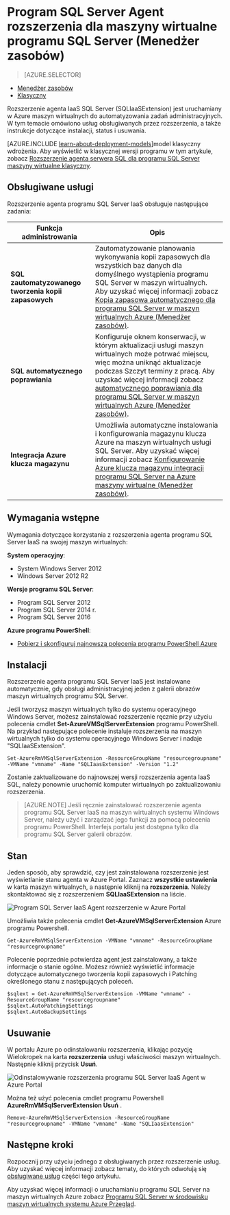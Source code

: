 <properties
    pageTitle="Program SQL Server Agent rozszerzenia dla maszyny wirtualne programu SQL Server (Menedżer zasobów) | Microsoft Azure"
    description="W tym temacie opisano, jak zarządzać rozszerzenie agenta programu SQL Server, który pozwala zautomatyzować określonych zadań administracyjnych programu SQL Server. Należą do automatycznego kopii zapasowej, automatycznego poprawiania i integracji magazynu klucza Azure. W tym temacie jest używany tryb wdrożenia Menedżera zasobów."
    services="virtual-machines-windows"
    documentationCenter=""
    authors="rothja"
    manager="jhubbard"
    editor=""
    tags="azure-resource-manager"/>

<tags
    ms.service="virtual-machines-windows"
    ms.devlang="na"
    ms.topic="article"
    ms.tgt_pltfrm="vm-windows-sql-server"
    ms.workload="infrastructure-services"
    ms.date="10/27/2016"
    ms.author="jroth"/>

# <a name="sql-server-agent-extension-for-sql-server-vms-resource-manager"></a>Program SQL Server Agent rozszerzenia dla maszyny wirtualne programu SQL Server (Menedżer zasobów)

> [AZURE.SELECTOR]
- [Menedżer zasobów](virtual-machines-windows-sql-server-agent-extension.md)
- [Klasyczny](virtual-machines-windows-classic-sql-server-agent-extension.md)

Rozszerzenie agenta IaaS SQL Server (SQLIaaSExtension) jest uruchamiany w Azure maszyn wirtualnych do automatyzowania zadań administracyjnych. W tym temacie omówiono usług obsługiwanych przez rozszerzenia, a także instrukcje dotyczące instalacji, status i usuwania.

[AZURE.INCLUDE [learn-about-deployment-models](../../includes/learn-about-deployment-models-rm-include.md)]model klasyczny wdrożenia. Aby wyświetlić w klasycznej wersji programu w tym artykule, zobacz [Rozszerzenie agenta serwera SQL dla programu SQL Server maszyny wirtualne klasyczny](virtual-machines-windows-classic-sql-server-agent-extension.md).

## <a name="supported-services"></a>Obsługiwane usługi

Rozszerzenie agenta programu SQL Server IaaS obsługuje następujące zadania:

| Funkcja administrowania | Opis |
|---------------------|-------------------------------|
| **SQL zautomatyzowanego tworzenia kopii zapasowych** | Zautomatyzowanie planowania wykonywania kopii zapasowych dla wszystkich baz danych dla domyślnego wystąpienia programu SQL Server w maszyn wirtualnych. Aby uzyskać więcej informacji zobacz [Kopia zapasowa automatycznego dla programu SQL Server w maszyn wirtualnych Azure (Menedżer zasobów)](virtual-machines-windows-sql-automated-backup.md).|
| **SQL automatycznego poprawiania** | Konfiguruje oknem konserwacji, w którym aktualizacji usługi maszyn wirtualnych może potrwać miejscu, więc można uniknąć aktualizacje podczas Szczyt terminy z pracą. Aby uzyskać więcej informacji zobacz [automatycznego poprawiania dla programu SQL Server w maszyn wirtualnych Azure (Menedżer zasobów)](virtual-machines-windows-sql-automated-patching.md).|
| **Integracja Azure klucza magazynu** | Umożliwia automatyczne instalowania i konfigurowania magazynu klucza Azure na maszyn wirtualnych usługi SQL Server. Aby uzyskać więcej informacji zobacz [Konfigurowanie Azure klucza magazynu integracji programu SQL Server na Azure maszyny wirtualne (Menedżer zasobów)](virtual-machines-windows-ps-sql-keyvault.md).|

## <a name="prerequisites"></a>Wymagania wstępne

Wymagania dotyczące korzystania z rozszerzenia agenta programu SQL Server IaaS na swojej maszyn wirtualnych:

**System operacyjny**:

- System Windows Server 2012
- Windows Server 2012 R2

**Wersje programu SQL Server**:

- Program SQL Server 2012
- Program SQL Server 2014 r.
- Program SQL Server 2016

**Azure programu PowerShell**:

- [Pobierz i skonfiguruj najnowszą polecenia programu PowerShell Azure](../powershell-install-configure.md)

## <a name="installation"></a>Instalacji

Rozszerzenie agenta programu SQL Server IaaS jest instalowane automatycznie, gdy obsługi administracyjnej jeden z galerii obrazów maszyn wirtualnych programu SQL Server.

Jeśli tworzysz maszyn wirtualnych tylko do systemu operacyjnego Windows Server, możesz zainstalować rozszerzenie ręcznie przy użyciu polecenia cmdlet **Set-AzureVMSqlServerExtension** programu PowerShell. Na przykład następujące polecenie instaluje rozszerzenia na maszyn wirtualnych tylko do systemu operacyjnego Windows Server i nadaje "SQLIaaSExtension".

    Set-AzureRmVMSqlServerExtension -ResourceGroupName "resourcegroupname" -VMName "vmname" -Name "SQLIaasExtension" -Version "1.2"

Zostanie zaktualizowane do najnowszej wersji rozszerzenia agenta IaaS SQL, należy ponownie uruchomić komputer wirtualnych po zaktualizowaniu rozszerzenia.

>[AZURE.NOTE] Jeśli ręcznie zainstalować rozszerzenie agenta programu SQL Server IaaS na maszyn wirtualnych systemu Windows Server, należy użyć i zarządzać jego funkcji za pomocą polecenia programu PowerShell. Interfejs portalu jest dostępna tylko dla programu SQL Server galerii obrazów.

## <a name="status"></a>Stan

Jeden sposób, aby sprawdzić, czy jest zainstalowana rozszerzenie jest wyświetlanie stanu agenta w Azure Portal. Zaznacz **wszystkie ustawienia** w karta maszyn wirtualnych, a następnie kliknij na **rozszerzenia**. Należy skontaktować się z rozszerzeniem **SQLIaaSExtension** na liście.

![Program SQL Server IaaS Agent rozszerzenie w Azure Portal](./media/virtual-machines-windows-sql-server-agent-extension/azure-rm-sql-server-iaas-agent-portal.png)

Umożliwia także polecenia cmdlet **Get-AzureVMSqlServerExtension** Azure programu Powershell.

    Get-AzureRmVMSqlServerExtension -VMName "vmname" -ResourceGroupName "resourcegroupname"

Polecenie poprzednie potwierdza agent jest zainstalowany, a także informacje o stanie ogólne. Możesz również wyświetlić informacje dotyczące automatycznego tworzenia kopii zapasowych i Patching określonego stanu z następujących poleceń.

    $sqlext = Get-AzureRmVMSqlServerExtension -VMName "vmname" -ResourceGroupName "resourcegroupname"
    $sqlext.AutoPatchingSettings
    $sqlext.AutoBackupSettings

## <a name="removal"></a>Usuwanie   

W portalu Azure po odinstalowaniu rozszerzenia, klikając pozycję Wielokropek na karta **rozszerzenia** usługi właściwości maszyn wirtualnych. Następnie kliknij przycisk **Usuń**.

![Odinstalowywanie rozszerzenia programu SQL Server IaaS Agent w Azure Portal](./media/virtual-machines-windows-sql-server-agent-extension/azure-rm-sql-server-iaas-agent-uninstall.png)

Można też użyć polecenia cmdlet programu Powershell **AzureRmVMSqlServerExtension Usuń** .

    Remove-AzureRmVMSqlServerExtension -ResourceGroupName "resourcegroupname" -VMName "vmname" -Name "SQLIaasExtension"

## <a name="next-steps"></a>Następne kroki

Rozpocznij przy użyciu jednego z obsługiwanych przez rozszerzenie usług. Aby uzyskać więcej informacji zobacz tematy, do których odwołują się [obsługiwane usług](#supported-services) części tego artykułu.

Aby uzyskać więcej informacji o uruchamianiu programu SQL Server na maszyn wirtualnych Azure zobacz [Programu SQL Server w środowisku maszyn wirtualnych systemu Azure Przegląd](virtual-machines-windows-sql-server-iaas-overview.md).
